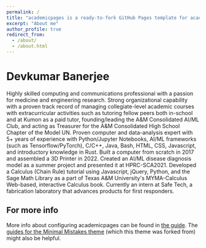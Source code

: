 ```yaml
---
permalink: /
title: "academicpages is a ready-to-fork GitHub Pages template for academic personal websites"
excerpt: "About me"
author_profile: true
redirect_from: 
  - /about/
  - /about.html
---
```

Devkumar Banerjee
================
Highly skilled computing and communications professional with a passion for medicine and engineering research. Strong organizational capability with a proven track record of managing collegiate-level academic courses with extracurricular activities such as tutoring fellow peers both in-school and at Kumon as a paid tutor, founding/leading the A&M Consolidated AI/ML Club, and acting as Treasurer for the A&M Consolidated High School Chapter of the Model UN. Proven computer and data-analysis expert with 5+ years of experience with Python/Jupyter Notebooks, AI/ML frameworks (such as Tensorflow/PyTorch), C/C++, Java, Bash, HTML, CSS, Javascript, and introductory knowledge in Rust. Built a computer from scratch in 2017 and assembled a 3D Printer in 2022. Created an AI/ML disease diagnosis model as a summer project and presented it at HPRC-SCA2021. Developed a Calculus (Chain Rule) tutorial using Javascript, jQuery, Python, and the Sage Math Library as a part of Texas A&M University's MYMA-Calculus Web-based, interactive Calculus book. Currently an intern at Safe Tech, a fabrication laboratory that advances products for first responders.

For more info
------
More info about configuring academicpages can be found in [the guide](https://academicpages.github.io/markdown/). The [guides for the Minimal Mistakes theme](https://mmistakes.github.io/minimal-mistakes/docs/configuration/) (which this theme was forked from) might also be helpful.
